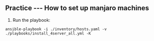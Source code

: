 ## Practice --- How to set up manjaro machines


1. Run the playbook:
```
ansible-playbook -i ./inventory/hosts.yaml -v ./playbooks/install_4server_all.yml -K
```
